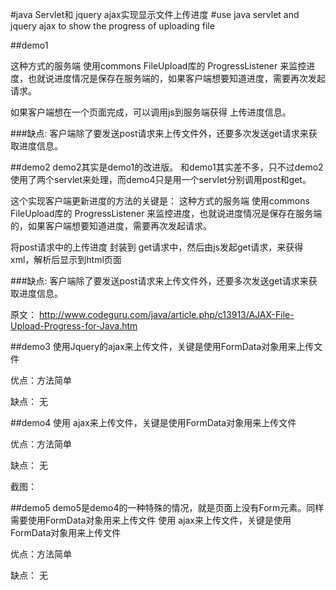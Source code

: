 

#java Servlet和 jquery ajax实现显示文件上传进度
#use java servlet and jquery ajax to show the progress of uploading file




##demo1

这种方式的服务端 使用commons FileUpload库的 ProgressListener 来监控进度，也就说进度情况是保存在服务端的，如果客户端想要知道进度，需要再次发起请求。

如果客户端想在一个页面完成，可以调用js到服务端获得 上传进度信息。


###缺点:
客户端除了要发送post请求来上传文件外，还要多次发送get请求来获取进度信息。


##demo2
demo2其实是demo1的改进版。
和demo1其实差不多，只不过demo2使用了两个servlet来处理，而demo4只是用一个servlet分别调用post和get。

这个实现客户端更新进度的方法的关键是：
这种方式的服务端 使用commons FileUpload库的 ProgressListener 来监控进度，也就说进度情况是保存在服务端的，如果客户端想要知道进度，需要再次发起请求。

将post请求中的上传进度 封装到  get请求中，然后由js发起get请求，来获得xml，解析后显示到html页面


###缺点:
客户端除了要发送post请求来上传文件外，还要多次发送get请求来获取进度信息。

原文：
http://www.codeguru.com/java/article.php/c13913/AJAX-File-Upload-Progress-for-Java.htm


##demo3
使用Jquery的ajax来上传文件，关键是使用FormData对象用来上传文件

优点：方法简单

缺点： 无




##demo4
使用 ajax来上传文件，关键是使用FormData对象用来上传文件

优点：方法简单

缺点： 无

截图：
![]()




##demo5
demo5是demo4的一种特殊的情况，就是页面上没有Form元素。同样需要使用FormData对象用来上传文件
使用 ajax来上传文件，关键是使用FormData对象用来上传文件

优点：方法简单

缺点： 无




